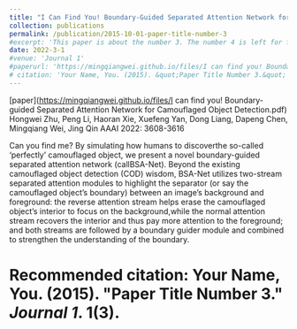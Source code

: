 ```yaml
---
title: "I Can Find You! Boundary-Guided Separated Attention Network for Camouflaged Object Detection"
collection: publications
permalink: /publication/2015-10-01-paper-title-number-3
#excerpt: 'This paper is about the number 3. The number 4 is left for future work.'
date: 2022-3-1
#venue: 'Journal 1'
#paperurl: 'https://mingqiangwei.github.io/files/I can find you! Boundary-guided Separated Attention Network for Camouflaged Object Detection.pdf'
# citation: 'Your Name, You. (2015). &quot;Paper Title Number 3.&quot; <i>Journal 1</i>. 1(3).'
---
```

[paper](https://mingqiangwei.github.io/files/I can find you! Boundary-guided Separated Attention Network for Camouflaged Object Detection.pdf)
Hongwei Zhu, Peng Li, Haoran Xie, Xuefeng Yan, Dong Liang, Dapeng Chen, Mingqiang Wei, Jing Qin
AAAI 2022: 3608-3616

Can you find me? By simulating how humans to discoverthe so-called ‘perfectly’ camouflaged object, we present a
novel boundary-guided separated attention network (callBSA-Net). Beyond the existing camouflaged object detection
(COD) wisdom, BSA-Net utilizes two-stream separated attention modules to highlight the separator (or say the camouflaged object’s boundary) between an image’s background and foreground: the reverse attention stream helps erase the camouflaged object’s interior to focus on the background,while the normal attention stream recovers the interior and thus pay more attention to the foreground; and both streams are followed by a boundary guider module and combined to strengthen the understanding of the boundary.

# Recommended citation: Your Name, You. (2015). "Paper Title Number 3." <i>Journal 1</i>. 1(3).

